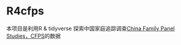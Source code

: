 # R4cfps

本项目是利用R & tidyverse 探索中国家庭追踪调查[China Family Panel
Studies，CFPS](http://opendata.pku.edu.cn/)的数据
